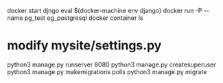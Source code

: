docker start djngo
eval $(docker-machine env django)
docker run -P --name pg_test eg_postgresql
docker container ls
# modify mysite/settings.py
python3 manage.py runserver 8080
python3 manage.py createsuperuser
python3 manage.py makemigrations polls
python3 manage.py migrate
